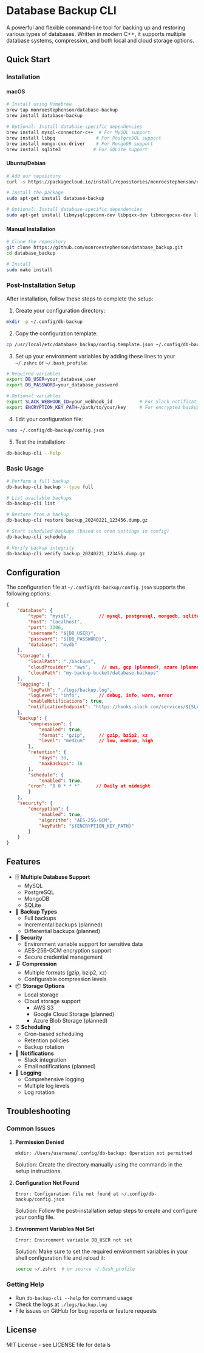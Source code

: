 # Database Backup CLI

A powerful and flexible command-line tool for backing up and restoring various types of databases. Written in modern C++, it supports multiple database systems, compression, and both local and cloud storage options.

## Quick Start

### Installation

#### macOS
```bash
# Install using Homebrew
brew tap monroestephenson/database-backup
brew install database-backup

# Optional: Install database-specific dependencies
brew install mysql-connector-c++  # For MySQL support
brew install libpq               # For PostgreSQL support
brew install mongo-cxx-driver    # For MongoDB support
brew install sqlite3            # For SQLite support
```

#### Ubuntu/Debian
```bash
# Add our repository
curl -s https://packagecloud.io/install/repositories/monroestephenson/database-backup/script.deb.sh | sudo bash

# Install the package
sudo apt-get install database-backup

# Optional: Install database-specific dependencies
sudo apt-get install libmysqlcppconn-dev libpqxx-dev libmongocxx-dev libsqlite3-dev
```

#### Manual Installation
```bash
# Clone the repository
git clone https://github.com/monroestephenson/database_backup.git
cd database_backup

# Install
sudo make install
```

### Post-Installation Setup

After installation, follow these steps to complete the setup:

1. Create your configuration directory:
```bash
mkdir -p ~/.config/db-backup
```

2. Copy the configuration template:
```bash
cp /usr/local/etc/database_backup/config.template.json ~/.config/db-backup/config.json
```

3. Set up your environment variables by adding these lines to your `~/.zshrc` or `~/.bash_profile`:
```bash
# Required variables
export DB_USER=your_database_user
export DB_PASSWORD=your_database_password

# Optional variables
export SLACK_WEBHOOK_ID=your_webhook_id          # For Slack notifications
export ENCRYPTION_KEY_PATH=/path/to/your/key     # For encrypted backups
```

4. Edit your configuration file:
```bash
nano ~/.config/db-backup/config.json
```

5. Test the installation:
```bash
db-backup-cli --help
```

### Basic Usage

```bash
# Perform a full backup
db-backup-cli backup --type full

# List available backups
db-backup-cli list

# Restore from a backup
db-backup-cli restore backup_20240221_123456.dump.gz

# Start scheduled backups (based on cron settings in config)
db-backup-cli schedule

# Verify backup integrity
db-backup-cli verify backup_20240221_123456.dump.gz
```

## Configuration

The configuration file at `~/.config/db-backup/config.json` supports the following options:

```json
{
    "database": {
        "type": "mysql",          // mysql, postgresql, mongodb, sqlite
        "host": "localhost",
        "port": 3306,
        "username": "${DB_USER}",
        "password": "${DB_PASSWORD}",
        "database": "mydb"
    },
    "storage": {
        "localPath": "./backups",
        "cloudProvider": "aws",    // aws, gcp (planned), azure (planned)
        "cloudPath": "my-backup-bucket/database-backups"
    },
    "logging": {
        "logPath": "./logs/backup.log",
        "logLevel": "info",       // debug, info, warn, error
        "enableNotifications": true,
        "notificationEndpoint": "https://hooks.slack.com/services/${SLACK_WEBHOOK_ID}"
    },
    "backup": {
        "compression": {
            "enabled": true,
            "format": "gzip",     // gzip, bzip2, xz
            "level": "medium"     // low, medium, high
        },
        "retention": {
            "days": 30,
            "maxBackups": 10
        },
        "schedule": {
            "enabled": true,
        "cron": "0 0 * * *"      // Daily at midnight
        }
    },
    "security": {
        "encryption": {
            "enabled": true,
            "algorithm": "AES-256-GCM",
            "keyPath": "${ENCRYPTION_KEY_PATH}"
        }
    }
}
```

## Features

- 🗄️ **Multiple Database Support**
  - MySQL
  - PostgreSQL
  - MongoDB
  - SQLite
- 🔄 **Backup Types**
  - Full backups
  - Incremental backups (planned)
  - Differential backups (planned)
- 🔐 **Security**
  - Environment variable support for sensitive data
  - AES-256-GCM encryption support
  - Secure credential management
- 🗜️ **Compression**
  - Multiple formats (gzip, bzip2, xz)
  - Configurable compression levels
- 📦 **Storage Options**
  - Local storage
  - Cloud storage support
    - AWS S3
    - Google Cloud Storage (planned)
    - Azure Blob Storage (planned)
- ⏰ **Scheduling**
  - Cron-based scheduling
  - Retention policies
  - Backup rotation
- 📢 **Notifications**
  - Slack integration
  - Email notifications (planned)
- 📝 **Logging**
  - Comprehensive logging
  - Multiple log levels
  - Log rotation

## Troubleshooting

### Common Issues

1. **Permission Denied**
   ```
   mkdir: /Users/username/.config/db-backup: Operation not permitted
   ```
   Solution: Create the directory manually using the commands in the setup instructions.

2. **Configuration Not Found**
   ```
   Error: Configuration file not found at ~/.config/db-backup/config.json
   ```
   Solution: Follow the post-installation setup steps to create and configure your config file.

3. **Environment Variables Not Set**
   ```
   Error: Environment variable DB_USER not set
   ```
   Solution: Make sure to set the required environment variables in your shell configuration file and reload it:
   ```bash
   source ~/.zshrc  # or source ~/.bash_profile
   ```

### Getting Help

- Run `db-backup-cli --help` for command usage
- Check the logs at `./logs/backup.log`
- File issues on GitHub for bug reports or feature requests

## License

MIT License - see LICENSE file for details